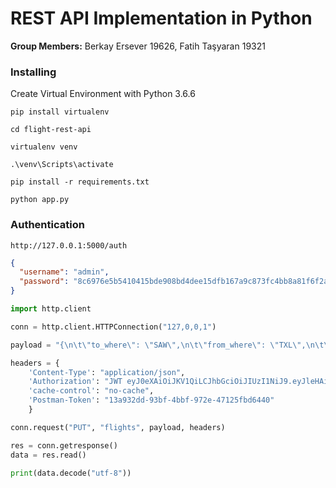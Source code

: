 # REST API Implementation in Python

**Group Members:**	Berkay Ersever 19626, Fatih Taşyaran 19321

### Installing
Create Virtual Environment with Python 3.6.6
```
pip install virtualenv
```
```
cd flight-rest-api
```
```
virtualenv venv
```
```
.\venv\Scripts\activate
```
```
pip install -r requirements.txt
```
```
python app.py
```


### Authentication
```
http://127.0.0.1:5000/auth
```
```json
{
  "username": "admin",
  "password": "8c6976e5b5410415bde908bd4dee15dfb167a9c873fc4bb8a81f6f2ab448a918"
}
```
```python
import http.client

conn = http.client.HTTPConnection("127,0,0,1")

payload = "{\n\t\"to_where\": \"SAW\",\n\t\"from_where\": \"TXL\",\n\t\"date\": \"17-06-2019\"\n}"

headers = {
    'Content-Type': "application/json",
    'Authorization': "JWT eyJ0eXAiOiJKV1QiLCJhbGciOiJIUzI1NiJ9.eyJleHAiOjE1NTI4NTQ2MTQsImlhdCI6MTU1Mjg1NDMxNCwibmJmIjoxNTUyODU0MzE0LCJpZGVudGl0eSI6MX0.Cq5UiLLuc3grQf0ZX2Bvk2x5mSxfm0XDJTmA5CLKRGw", # Put your token here
    'cache-control': "no-cache",
    'Postman-Token': "13a932dd-93bf-4bbf-972e-47125fbd6440"
    }

conn.request("PUT", "flights", payload, headers)

res = conn.getresponse()
data = res.read()

print(data.decode("utf-8"))
```
